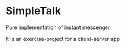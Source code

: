 SimpleTalk
==========

Pure implementation of instant messenger

It is an exercise-project for a client-server app

